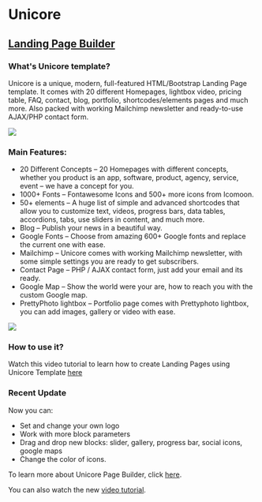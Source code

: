 # Unicore
## [Landing Page Builder](http://electricblaze.com/)
  
### What's Unicore template?
Unicore is a unique, modern, full-featured HTML/Bootstrap Landing Page template. It comes with 20 different Homepages, lightbox video, pricing table, FAQ, contact, blog, portfolio, shortcodes/elements pages and much more. Also packed with working Mailchimp newsletter and ready-to-use AJAX/PHP contact form.

<a href="http://electricblaze.com/">
<img src="https://66.media.tumblr.com/5cf50bf1377c5d4560b2ced95ffb583e/tumblr_o8e49wjZO91vwa7mqo1_1280.jpg">
</a>

### Main Features:
* 20 Different Concepts – 20 Homepages with different concepts, whether you product is an app, software, product, agency, service, event – we have a concept for you.
* 1000+ Fonts – Fontawesome Icons and 500+ more icons from Icomoon.
* 50+ elements – A huge list of simple and advanced shortcodes that allow you to customize text, videos, progress bars, data tables, accordions, tabs, use sliders in content, and much more.
* Blog – Publish your news in a beautiful way.
* Google Fonts – Choose from amazing 600+ Google fonts and replace the current one with ease.
* Mailchimp – Unicore comes with working Mailchimp newsletter, with some simple settings you are ready to get subscribers. 
* Contact Page – PHP / AJAX contact form, just add your email and its ready. 
* Google Map – Show the world were your are, how to reach you with the custom Google map.
* PrettyPhoto lightbox – Portfolio page comes with Prettyphoto lightbox, you can add images, gallery or video with ease.

<a href="http://electricblaze.com/">
<img src="https://66.media.tumblr.com/7cbfa2fad8ed1128df10c32e1e10bda1/tumblr_o8e49pyDMO1vwa7mqo1_1280.jpg">
</a>

### How to use it?
Watch this video tutorial to learn how to create Landing Pages using Unicore Template [here](https://www.youtube.com/watch?v=It3su_r0jsc)

### Recent Update
Now you can:
* Set and change your own logo
* Work with more block parameters
* Drag and drop new blocks: slider, gallery, progress bar, social icons, google maps
* Change the color of icons.

To learn more about Unicore Page Builder, click <a href="http://electricblaze.com/unicore/page-builder">here</a>.

You can also watch the new [video tutorial](https://www.youtube.com/watch?v=z41Uy3Tg-yI).
